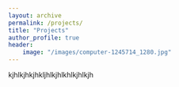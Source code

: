 ```yaml
---
layout: archive
permalink: /projects/
title: "Projects"
author_profile: true
header:
    image: "/images/computer-1245714_1280.jpg"
---
```


kjhlkjhkjhkljhlkjhlkhlkjhlkjh